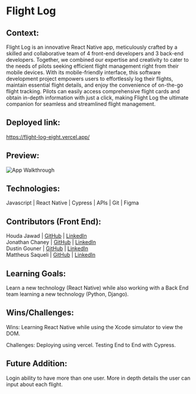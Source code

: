 # Flight Log

## Context:
Flight Log is an innovative React Native app, meticulously crafted by a skilled and collaborative team of 4 front-end developers and 3 back-end developers. Together, we combined our expertise and creativity to cater to the needs of pilots seeking efficient flight management right from their mobile devices. With its mobile-friendly interface, this software development project empowers users to effortlessly log their flights, maintain essential flight details, and enjoy the convenience of on-the-go flight tracking. Pilots can easily access comprehensive flight cards and obtain in-depth information with just a click, making Flight Log the ultimate companion for seamless and streamlined flight management.

## Deployed link:
https://flight-log-eight.vercel.app/

## Preview:
![App Walkthrough](https://github.com/Flight-Log/flight-log-ui/assets/121843832/36479d87-745a-4e57-8f33-d86d0a992894)


## Technologies:
Javascript | React Native | Cypress | APIs | Git | Figma 

## Contributors (Front End):
Houda Jawad | [GitHub](https://github.com/hjawad22) | [LinkedIn](https://www.linkedin.com/in/houda-jawad-b0315675/)\
Jonathan Chaney | [GitHub](https://github.com/cadechaney) | [LinkedIn](https://www.linkedin.com/in/jonathan-chaney1/)\
Dustin Gouner | [GitHub](https://github.com/dustingouner) | [LinkedIn](https://www.linkedin.com/in/dustin-gouner/)\
Mattheus Saqueli | [GitHub](https://github.com/mattsaqueli) | [LinkedIn](https://www.linkedin.com/in/mattheus-saqueli-409813250/)

## Learning Goals:
Learn a new technology (React Native) while also working with a Back End team learning a new technology (Python, Django).

## Wins/Challenges:
Wins: Learning React Native while using the Xcode simulator to view the DOM. 

Challenges: Deploying using vercel. Testing End to End with Cypress. 

## Future Addition:

Login ability to have more than one user. More in depth details the user can input about each flight.
